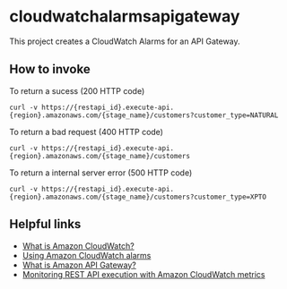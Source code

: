 # cloudwatchalarmsapigateway

This project creates a CloudWatch Alarms for an API Gateway.

## How to invoke

To return a sucess (200 HTTP code)
```
curl -v https://{restapi_id}.execute-api.{region}.amazonaws.com/{stage_name}/customers?customer_type=NATURAL
```

To return a bad request (400 HTTP code)
```
curl -v https://{restapi_id}.execute-api.{region}.amazonaws.com/{stage_name}/customers
```

To return a internal server error (500 HTTP code)
```
curl -v https://{restapi_id}.execute-api.{region}.amazonaws.com/{stage_name}/customers?customer_type=XPTO
```

## Helpful links

- [What is Amazon CloudWatch?][1]
- [Using Amazon CloudWatch alarms][2]
- [What is Amazon API Gateway?][3]
- [Monitoring REST API execution with Amazon CloudWatch metrics][4]

[1]: https://docs.aws.amazon.com/AmazonCloudWatch/latest/monitoring/WhatIsCloudWatch.html
[2]: https://docs.aws.amazon.com/AmazonCloudWatch/latest/monitoring/AlarmThatSendsEmail.html
[3]: https://docs.aws.amazon.com/apigateway/latest/developerguide/welcome.html
[4]: https://docs.aws.amazon.com/apigateway/latest/developerguide/monitoring-cloudwatch.html